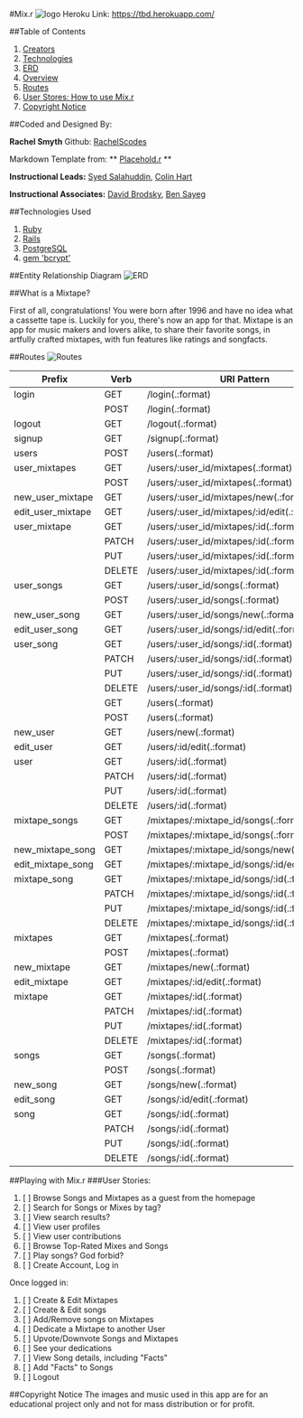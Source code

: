 #Mix.r
![logo](url)
Heroku Link: https://tbd.herokuapp.com/

##Table of Contents
1. [Creators](#coded-and-designed-by)
2. [Technologies](#technologies-used)
3. [ERD](#entity-relationship-diagram)
4. [Overview](#what-is-a-mixtape)
5. [Routes](#routes)
6. [User Stores: How to use Mix.r](#user-stories)
7. [Copyright Notice](#copyright-notice)


##Coded and Designed By:

**Rachel Smyth**
Github: [RachelScodes](https://github.com/RachelScodes)

Markdown Template from: ** [Placehold.r](https://github.com/DBrodsky90/Placeholdr_app) **

**Instructional Leads:** [Syed Salahuddin](), [Colin Hart]()

**Instructional Associates:** [David Brodsky](), [Ben Sayeg]()

##Technologies Used

1. [Ruby](https://github.com/ruby/ruby)
2. [Rails](https://github.com/rails/rails)
3. [PostgreSQL](https://github.com/postgres/postgres)
4. [gem 'bcrypt'](https://github.com/codahale/bcrypt-ruby)


##Entity Relationship Diagram
![ERD]()

##What is a Mixtape?

First of all, congratulations! You were born after 1996 and have no idea what a cassette tape is. Luckily for you, there's now an app for that.
Mixtape is an app for music makers and lovers alike, to share their favorite songs, in artfully crafted mixtapes, with fun features like ratings and songfacts.


##Routes
![Routes]()

|Prefix	 | Verb	 | URI Pattern	 | Controller#Action   |
|---------|--------|--------------|-------------------   |
| login	 | GET	 | /login(.:format)	 | sessions#new |
| 	 | POST	 | /login(.:format)	 | sessions#create  |
| logout	 | GET	 | /logout(.:format)	 | sessions#destroy |
| signup	 | GET	 | /signup(.:format)	 | users#new  |
| users	 | POST	 | /users(.:format)	 | users#create   |
| user_mixtapes	 | GET	 | /users/:user_id/mixtapes(.:format)	 | mixtapes#index   |
| 	 | POST	 | /users/:user_id/mixtapes(.:format)	 | mixtapes#create  |
| new_user_mixtape	 | GET	 | /users/:user_id/mixtapes/new(.:format)	 | mixtapes#new |
| edit_user_mixtape	 | GET	 | /users/:user_id/mixtapes/:id/edit(.:format)	 | mixtapes#edit   |
| user_mixtape	 | GET	 | /users/:user_id/mixtapes/:id(.:format)	 | mixtapes#show |
| 	 | PATCH	 | /users/:user_id/mixtapes/:id(.:format)	 | mixtapes#update   |
| 	 | PUT	 | /users/:user_id/mixtapes/:id(.:format)	 | mixtapes#update  |
| 	 | DELETE	 | /users/:user_id/mixtapes/:id(.:format)	 | mixtapes#destroy |
| user_songs	 | GET	 | /users/:user_id/songs(.:format)	 | songs#index   |
| 	 | POST	 | /users/:user_id/songs(.:format)	 | songs#create  |
| new_user_song	 | GET	 | /users/:user_id/songs/new(.:format)	 | songs#new |
| edit_user_song	 | GET	 | /users/:user_id/songs/:id/edit(.:format)	 | songs#edit   |
| user_song	 | GET	 | /users/:user_id/songs/:id(.:format)	 | songs#show |
| 	 | PATCH	 | /users/:user_id/songs/:id(.:format)	 | songs#update   |
| 	 | PUT	 | /users/:user_id/songs/:id(.:format)	 | songs#update  |
| 	 | DELETE	 | /users/:user_id/songs/:id(.:format)	 | songs#destroy |
| 	 | GET	 | /users(.:format)	 | users#index |
| 	 | POST	 | /users(.:format)	 | users#create  |
| new_user	 | GET	 | /users/new(.:format)	 | users#new   |
| edit_user	 | GET	 | /users/:id/edit(.:format)	 | users#edit  |
| user	 | GET	 | /users/:id(.:format)	 | users#show   |
| 	 | PATCH	 | /users/:id(.:format)	 | users#update   |
| 	 | PUT	 | /users/:id(.:format)	 | users#update  |
| 	 | DELETE	 | /users/:id(.:format)	 | users#destroy |
| mixtape_songs	 | GET	 | /mixtapes/:mixtape_id/songs(.:format)	 | songs#index   |
| 	 | POST	 | /mixtapes/:mixtape_id/songs(.:format)	 | songs#create  |
| new_mixtape_song	 | GET	 | /mixtapes/:mixtape_id/songs/new(.:format)	 | songs#new |
| edit_mixtape_song	 | GET	 | /mixtapes/:mixtape_id/songs/:id/edit(.:format)	 | songs#edit   |
| mixtape_song	 | GET	 | /mixtapes/:mixtape_id/songs/:id(.:format)	 | songs#show |
| 	 | PATCH	 | /mixtapes/:mixtape_id/songs/:id(.:format)	 | songs#update   |
| 	 | PUT	 | /mixtapes/:mixtape_id/songs/:id(.:format)	 | songs#update  |
| 	 | DELETE	 | /mixtapes/:mixtape_id/songs/:id(.:format)	 | songs#destroy |
| mixtapes	 | GET	 | /mixtapes(.:format)	 | mixtapes#index  |
| 	 | POST	 | /mixtapes(.:format)	 | mixtapes#create  |
| new_mixtape	 | GET	 | /mixtapes/new(.:format)	 | mixtapes#new   |
| edit_mixtape	 | GET	 | /mixtapes/:id/edit(.:format)	 | mixtapes#edit  |
| mixtape	 | GET	 | /mixtapes/:id(.:format)	 | mixtapes#show   |
| 	 | PATCH	 | /mixtapes/:id(.:format)	 | mixtapes#update   |
| 	 | PUT	 | /mixtapes/:id(.:format)	 | mixtapes#update  |
| 	 | DELETE	 | /mixtapes/:id(.:format)	 | mixtapes#destroy |
| songs	 | GET	 | /songs(.:format)	 | songs#index  |
| 	 | POST	 | /songs(.:format)	 | songs#create  |
| new_song	 | GET	 | /songs/new(.:format)	 | songs#new   |
| edit_song	 | GET	 | /songs/:id/edit(.:format)	 | songs#edit  |
| song	 | GET	 | /songs/:id(.:format)	 | songs#show   |
| 	 | PATCH	 | /songs/:id(.:format)	 | songs#update   |
| 	 | PUT	 | /songs/:id(.:format)	 | songs#update  |
| 	 | DELETE	 | /songs/:id(.:format)	 | songs#destroy |

##Playing with Mix.r
###User Stories:

  1. [ ] Browse Songs and Mixtapes as a guest from the homepage
  1. [ ] Search for Songs or Mixes by tag?
  1. [ ] View search results?
  1. [ ] View user profiles
  1. [ ] View user contributions
  1. [ ] Browse Top-Rated Mixes and Songs
  1. [ ] Play songs? God forbid?
  1. [ ] Create Account, Log in

 Once logged in:
  1. [ ] Create & Edit Mixtapes
  1. [ ] Create & Edit songs
  1. [ ] Add/Remove songs on Mixtapes
  1. [ ] Dedicate a Mixtape to another User
  1. [ ] Upvote/Downvote Songs and Mixtapes
  1. [ ] See your dedications
  1. [ ] View Song details, including "Facts"
  1. [ ] Add "Facts" to Songs
  1. [ ] Logout


##Copyright Notice
The images and music used in this app are for an educational project only and not for mass distribution or for profit.
